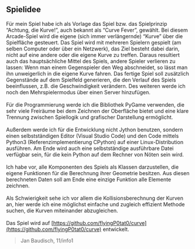 ## Spielidee

Für mein Spiel habe ich als Vorlage das Spiel bzw. das Spielprinzip “Achtung, die Kurve!”, auch bekannt als “Curve Fever”, gewählt. Bei diesem Arcade-Spiel wird die eigene (sich immer verlängernde) “Kurve” über die Spielfläche gesteuert. Das Spiel wird mit mehreren Spielern gespielt (am selben Computer oder über ein Netzwerk), das Ziel besteht dabei darin, nicht auf eine andere oder die eigene Kurve zu treffen. Daraus resultiert auch das hauptsächliche Mittel des Spiels, andere Spieler verlieren zu lassen: Wenn man einem Gegenspieler den Weg abschneidet, so lässt man ihn unweigerlich in die eigene Kurve fahren. Das fertige Spiel soll zusätzlich Gegenstände auf dem Spielfeld generieren, die den Verlauf des Spiels beeinflussen, z.B. die Geschwindigkeit verändern. Des weiteren werde ich noch den Mehrspielermodus über einen Server hinzufügen.
<br>
<br>
Für die Programmierung werde ich die Bibliothek PyGame verwenden, die sehr viele Freiräume bei dem Zeichnen der Oberfläche bietet und eine klare Trennung zwischen Spiellogik und grafischer Darstellung ermöglicht.
<br>
<br>
Außerdem werde ich für die Entwicklung nicht Jython benutzen, sondern einen selbstständigen Editor (Visual Studio Code) und den Code mittels Python3 (Referenzimplementierung CPython) auf einer Linux-Distribution ausführen. Am Ende wird auch eine selbstständige ausführbare Datei verfügbar sein, für die kein Python auf dem Rechner von Nöten sein wird.
<br>
<br>
Ich habe vor, alle Komponenten des Spiels als Klassen darzustellen, die eigene Funktionen für die Berechnung ihrer Geometrie besitzen. Aus diesen berechneten Daten soll am Ende eine einzige Funktion alle Elemente zeichnen.
<br>
<br>
Als Schwierigkeit sehe ich vor allem die Kollisionsberechnung der Kurven an, hier werde ich eine möglichst einfache und zugleich effizient Methode suchen, die Kurven miteinander abzugleichen.
<br>
<br>
Das Spiel wird auf [https://github.com/flyingP0tat0/curve](https://github.com/flyingP0tat0/curve) entwickelt.

> Jan Baudisch, 11/info1
